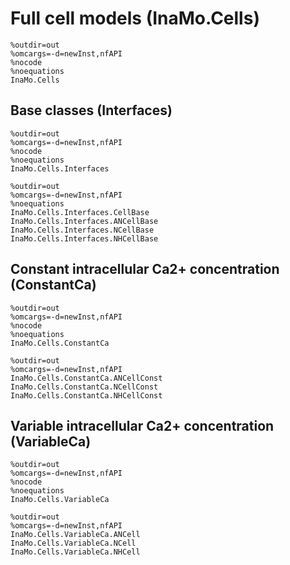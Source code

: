 # Full cell models (InaMo.Cells)

```@modelica
%outdir=out
%omcargs=-d=newInst,nfAPI
%nocode
%noequations
InaMo.Cells
```

## Base classes (Interfaces)

```@modelica
%outdir=out
%omcargs=-d=newInst,nfAPI
%nocode
%noequations
InaMo.Cells.Interfaces
```

```@modelica
%outdir=out
%omcargs=-d=newInst,nfAPI
%noequations
InaMo.Cells.Interfaces.CellBase
InaMo.Cells.Interfaces.ANCellBase
InaMo.Cells.Interfaces.NCellBase
InaMo.Cells.Interfaces.NHCellBase
```
## Constant intracellular Ca2+ concentration (ConstantCa)

```@modelica
%outdir=out
%omcargs=-d=newInst,nfAPI
%nocode
%noequations
InaMo.Cells.ConstantCa
```

```@modelica
%outdir=out
%omcargs=-d=newInst,nfAPI
InaMo.Cells.ConstantCa.ANCellConst
InaMo.Cells.ConstantCa.NCellConst
InaMo.Cells.ConstantCa.NHCellConst
```

## Variable intracellular Ca2+ concentration (VariableCa)

```@modelica
%outdir=out
%omcargs=-d=newInst,nfAPI
%nocode
%noequations
InaMo.Cells.VariableCa
```

```@modelica
%outdir=out
%omcargs=-d=newInst,nfAPI
InaMo.Cells.VariableCa.ANCell
InaMo.Cells.VariableCa.NCell
InaMo.Cells.VariableCa.NHCell
```
